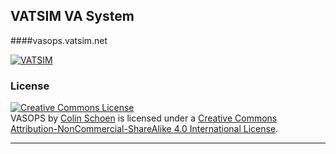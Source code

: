 ## VATSIM VA System
####vasops.vatsim.net


[![VATSIM](http://vasops.vatsim.net/images/logo@2x.gif)](http://vasops.vatsim.net)

### License

<a rel="license" href="http://creativecommons.org/licenses/by-nc-sa/4.0/"><img alt="Creative Commons License" style="border-width:0" src="https://i.creativecommons.org/l/by-nc-sa/4.0/88x31.png" /></a><br /><span xmlns:dct="http://purl.org/dc/terms/" property="dct:title">VASOPS</span> by <a xmlns:cc="http://creativecommons.org/ns#" href="github.com/colinschoen" property="cc:attributionName" rel="cc:attributionURL">Colin Schoen</a> is licensed under a <a rel="license" href="http://creativecommons.org/licenses/by-nc-sa/4.0/">Creative Commons Attribution-NonCommercial-ShareAlike 4.0 International License</a>.



*** 
